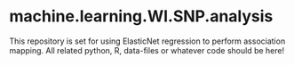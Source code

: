 # machine.learning.WI.SNP.analysis
This repository is set for using ElasticNet regression to perform association mapping.  All related python, R, data-files or whatever code should be here!
